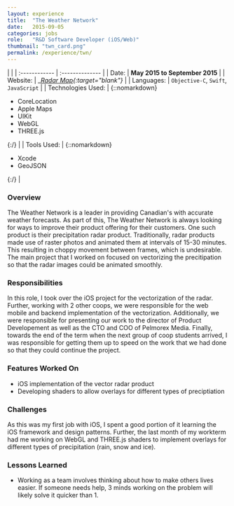 ```yaml
---
layout: experience
title:  "The Weather Network"
date:   2015-09-05
categories: jobs
role:	"R&D Software Developer (iOS/Web)"
thumbnail: "twn_card.png"
permalink: /experience/twn/
---
```

|                      |
| :------------ | :-------------- |
| Date:      | __May 2015 to September 2015__ |
| Website:     |    __[Radar Map][twn-radar]{:target="_blank"}__   |
| Languages:  | `Objective-C`, `Swift`, `JavaScript` |
| Technologies Used: |  {::nomarkdown}<ul><li>CoreLocation</li><li>Apple Maps</li><li>UIKit</li><li>WebGL</li><li>THREE.js</li></ul>{:/} |
| Tools Used: |  {::nomarkdown}<ul><li>Xcode</li><li>GeoJSON</li></ul>{:/} |

### Overview

The Weather Network is a leader in providing Canadian's with accurate weather forecasts. As part of this, The Weather Network is always looking for ways to improve their product offering for their customers. One such product is their precipitation radar product. Traditionally, radar products made use of raster photos and animated them at intervals of 15-30 minutes. This resulting in choppy movement between frames, which is undesirable. The main project that I worked on focused on vectorizing the precitipation so that the radar images could be animated smoothly.

### Responsibilities

In this role, I took over the iOS project for the vectorization of the radar. Further, working with 2 other coops, we were responsible for the web mobile and backend implementation of the vectorization. Additionally, we were responsible for presenting our work to the director of Product Developement as well as the CTO and COO of Pelmorex Media. Finally, towards the end of the term when the next group of coop students arrived, I was responsible for getting them up to speed on the work that we had done so that they could continue the project.

### Features Worked On

- iOS implementation of the vector radar product
- Developing shaders to allow overlays for different types of preciptiation

### Challenges

As this was my first job with iOS, I spent a good portion of it learning the iOS framework and design patterns. Further, the last month of my workterm had me working on WebGL and THREE.js shaders to implement overlays for different types of precipitation (rain, snow and ice).

### Lessons Learned

- Working as a team involves thinking about how to make others lives easier. If someone needs help, 3 minds working on the problem will likely solve it quicker than 1.


<!-- Jekyll also offers powerful support for code snippets:

{% highlight swift %}
 override func viewDidLoad() {
        super.viewDidLoad()
        tv.delegate = self
        tv.dataSource = self

        tv.alwaysBounceVertical = false
        
        nextViewControllerButton.enabled = false
        nextViewControllerButton.alpha = 0.5
        // Do any additional setup after loading the view.
    }
{% endhighlight %} -->

[twn-radar]: https://www.theweathernetwork.com/ca/maps/satellite-radar
